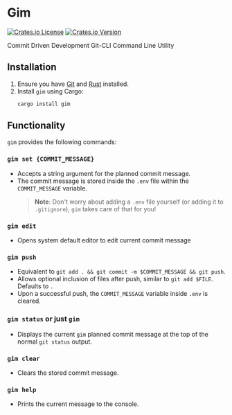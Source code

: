 # Gim

[![Crates.io License](https://img.shields.io/crates/l/gim)](https://opensource.org/licenses/MIT)
[![Crates.io Version](https://img.shields.io/crates/v/gim)](https://crates.io/crates/gim)

Commit Driven Development Git-CLI Command Line Utility

## Installation

1. Ensure you have [Git](https://git-scm.com/book/en/v2/Getting-Started-Installing-Git) and [Rust](https://www.rust-lang.org/tools/install) installed.
2. Install `gim` using Cargo:
    ```sh
    cargo install gim
    ```

## Functionality

`gim` provides the following commands:

### `gim set {COMMIT_MESSAGE}`

- Accepts a string argument for the planned commit message.
- The commit message is stored inside the `.env` file within the `COMMIT_MESSAGE` variable.
    > **Note**: Don't worry about adding a `.env` file yourself (or adding it to `.gitignore`), `gim` takes care of that for you!

### `gim edit`

- Opens system default editor to edit current commit message

### `gim push`

- Equivalent to `git add . && git commit -m $COMMIT_MESSAGE && git push`.
- Allows optional inclusion of files after push, similar to `git add $FILE`. Defaults to `.`
- Upon a successful push, the `COMMIT_MESSAGE` variable inside `.env` is cleared.
### `gim status` or just `gim`

- Displays the current `gim` planned commit message at the top of the normal `git status` output.

### `gim clear`

- Clears the stored commit message.

### `gim help`

- Prints the current message to the console.
